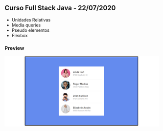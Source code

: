 ## Curso Full Stack Java - 22/07/2020
* Unidades Relativas
* Media queries
* Pseudo elementos
* Flexbox

### Preview
![Imagem](https://github.com/4L1C3-R4BB1T/santander-coders/raw/main/_assets/aula04-ex3.png)

